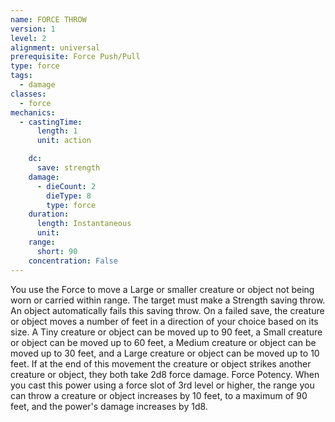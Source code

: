 ```yaml
---
name: FORCE THROW
version: 1
level: 2
alignment: universal
prerequisite: Force Push/Pull
type: force
tags:
  - damage
classes:
  - force
mechanics:
  - castingTime:
      length: 1
      unit: action

    dc:
      save: strength
    damage:
      - dieCount: 2
        dieType: 8
        type: force
    duration:
      length: Instantaneous
      unit: 
    range:
      short: 90
    concentration: False
---
```

You use the Force to move a Large or smaller
creature or object not being worn or carried within
range. The target must make a Strength saving throw.
An object automatically fails this saving throw. On a
failed save, the creature or object moves a number of
feet in a direction of your choice based on its size. A
Tiny creature or object can be moved up to 90 feet, a
Small creature or object can be moved up to 60 feet, a
Medium creature or object can be moved up to 30 feet,
and a Large creature or object can be moved up to 10
feet. If at the end of this movement the creature or
object strikes another creature or object, they both
take 2d8 force damage.
Force Potency. When you cast this power using a
force slot of 3rd level or higher, the range you can
throw a creature or object increases by 10 feet, to a
maximum of 90 feet, and the power's damage
increases by 1d8.

    